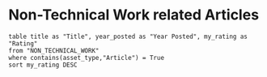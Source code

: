 # Non-Technical Work related Articles
```dataview
table title as "Title", year_posted as "Year Posted", my_rating as "Rating"
from "NON_TECHNICAL_WORK"
where contains(asset_type,"Article") = True
sort my_rating DESC
```



